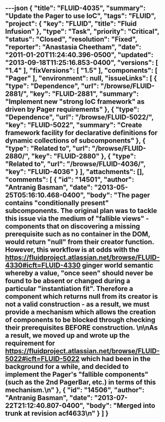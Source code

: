 ---json
{
  "title": "FLUID-4035",
  "summary": "Update the Pager to use IoC",
  "tags": "FLUID",
  "project": {
    "key": "FLUID",
    "title": "Fluid Infusion"
  },
  "type": "Task",
  "priority": "Critical",
  "status": "Closed",
  "resolution": "Fixed",
  "reporter": "Anastasia Cheetham",
  "date": "2011-01-20T11:24:40.396-0500",
  "updated": "2013-09-18T11:25:16.853-0400",
  "versions": [
    "1.4"
  ],
  "fixVersions": [
    "1.5"
  ],
  "components": [
    "Pager"
  ],
  "environment": null,
  "issueLinks": [
    {
      "type": "Dependence",
      "url": "/browse/FLUID-2881/",
      "key": "FLUID-2881",
      "summary": "Implement new \"strong IoC framework\" as driven by Pager requirements"
    },
    {
      "type": "Dependence",
      "url": "/browse/FLUID-5022/",
      "key": "FLUID-5022",
      "summary": "Create framework facility for declarative definitions for dynamic collections of subcomponents"
    },
    {
      "type": "Related to",
      "url": "/browse/FLUID-2880/",
      "key": "FLUID-2880"
    },
    {
      "type": "Related to",
      "url": "/browse/FLUID-4036/",
      "key": "FLUID-4036"
    }
  ],
  "attachments": [],
  "comments": [
    {
      "id": "14501",
      "author": "Antranig Basman",
      "date": "2013-05-25T05:16:10.468-0400",
      "body": "The pager contains \"conditionally present\" subcomponents. The original plan was to tackle this issue via the medium of \"fallible views\" - components that on discovering a missing prerequisite such as no container in the DOM, would return \"null\" from their creator function. However, this workflow is at odds with the <https://fluidproject.atlassian.net/browse/FLUID-4330#icft=FLUID-4330> ginger world semantic whereby a value, \"once seen\" should never be found to be absent or changed during a particular \"instantiation fit\". Therefore a component which returns null from its creator is not a valid construction - as a result, we must provide a mechanism which allows the creation of components to be blocked through checking their prerequisites BEFORE construction.&#x20;\n\nAs a result, we moved up and wrote up the requirement for <https://fluidproject.atlassian.net/browse/FLUID-5022#icft=FLUID-5022> which had been in the background for a while, and decided to implement the Pager's \"fallible components\" (such as the 2nd PagerBar, etc.) in terms of this mechanism.\n"
    },
    {
      "id": "14506",
      "author": "Antranig Basman",
      "date": "2013-07-22T21:12:40.807-0400",
      "body": "Merged into trunk at revision acf4633\n"
    }
  ]
}
---

        
